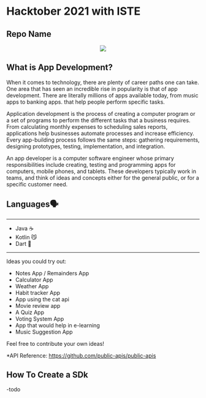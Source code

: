 <h1>
  Hacktober 2021 with ISTE
</h1>

<h2>
  Repo Name
</h2>

<p align="center">
<img src="https://thumbs.gfycat.com/CoolCelebratedAfricanparadiseflycatcher.webp">
</p>


## What is App Development?
When it comes to technology, there are plenty of career paths one can take. One area that has seen an incredible rise in popularity is that of app development. There are literally millions of apps available today, from music apps to banking apps. that help people perform specific tasks.

Application development is the process of creating a computer program or a set of programs to perform the different tasks that a business requires. From calculating monthly expenses to scheduling sales reports, applications help businesses automate processes and increase efficiency. Every app-building process follows the same steps: gathering requirements, designing prototypes, testing, implementation, and integration.

An app developer is a computer software engineer whose primary responsibilities include creating, testing and programming apps for computers, mobile phones, and tablets. These developers typically work in teams, and think of ideas and concepts either for the general public, or for a specific customer need.

## Languages🗣

---

* Java ☕️
* Kotlin 😼
* Dart  🎯

---

Ideas you could try out:

* Notes App / Remainders App
* Calculator App
* Weather App 
* Habit tracker App
* App using the  cat api
* Movie review app
* A Quiz App 
* Voting System App
* App that would help in e-learning
* Music Suggestion App

Feel free to contribute your own ideas! 

*API Reference: https://github.com/public-apis/public-apis 


## How To Create a SDk

-todo


